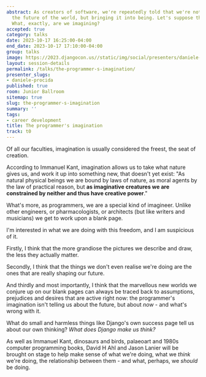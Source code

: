 ```yaml
---
abstract: As creators of software, we're repeatedly told that we're not merely imagining
  the future of the world, but bringing it into being. Let's suppose that's true.
  What, exactly, are we imagining?
accepted: true
category: talks
date: 2023-10-17 16:25:00-04:00
end_date: 2023-10-17 17:10:00-04:00
group: talks
image: https://2023.djangocon.us//static/img/social/presenters/daniele-procida.png
layout: session-details
permalink: /talks/the-programmer-s-imagination/
presenter_slugs:
- daniele-procida
published: true
room: Junior Ballroom
sitemap: true
slug: the-programmer-s-imagination
summary: ''
tags:
- career development
title: The programmer's imagination
track: t0
---
```


Of all our faculties, imagination is usually considered the freest, the seat of creation. 

According to Immanuel Kant, imagination allows us to take what nature gives us, and work it up into something new, that doesn't yet exist: "As natural physical beings we are bound by laws of nature, as moral agents by the law of practical reason, but **as imaginative creatures we are constrained by neither and thus have creative power**."

What's more, as programmers, we are a special kind of imagineer. Unlike other engineers, or pharmacologists, or architects (but like writers and musicians) we get to work upon a blank page.

I'm interested in what we are doing with this freedom, and I am suspicious of it. 

Firstly, I think that the more grandiose the pictures we describe and draw, the less they actually matter.

Secondly, I think that the things we don't even realise we're doing are the ones that are really shaping our future.

And thirdly and most importantly, I think that the marvellous new worlds we conjure up on our blank pages can always be traced back to assumptions, prejudices and desires that are active right now: the programmer's imagination isn't telling us about the future, but about *now* - and what's wrong with it.

What do small and harmless things like Django's own success page tell us about our own thinking? *What does Django make us think?*

As well as Immanuel Kant, dinosaurs and birds, palaeoart and 1980s computer programming books, David H Ahl and Jason Lanier will be brought on stage to help make sense of what we're doing, what we *think* we're doing, the relationship between them - and what, perhaps, we *should* be doing.

